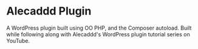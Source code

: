# Alecaddd Plugin

A WordPress plugin built using OO PHP, and the Composer autoload. Built while following along with Alecaddd's WordPress plugin tutorial series on YouTube.